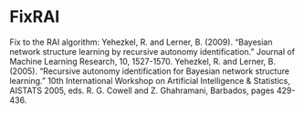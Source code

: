 # FixRAI
Fix to the RAI algorithm:
  Yehezkel, R. and Lerner, B. (2009). “Bayesian network structure learning by recursive autonomy identification.” Journal of Machine Learning Research, 10, 1527-1570.
  Yehezkel, R. and Lerner, B. (2005). “Recursive autonomy identification for Bayesian network structure learning.” 10th International Workshop on Artificial Intelligence & Statistics, AISTATS 2005, eds. R. G. Cowell and Z. Ghahramani, Barbados, pages 429-436.
